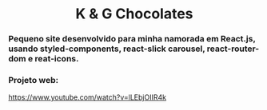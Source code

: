# <center> K & G Chocolates</center>

### Pequeno site desenvolvido para minha namorada em React.js, usando styled-components, react-slick carousel, react-router-dom e reat-icons.

### Projeto web: 
https://www.youtube.com/watch?v=lLEbjOIIR4k
